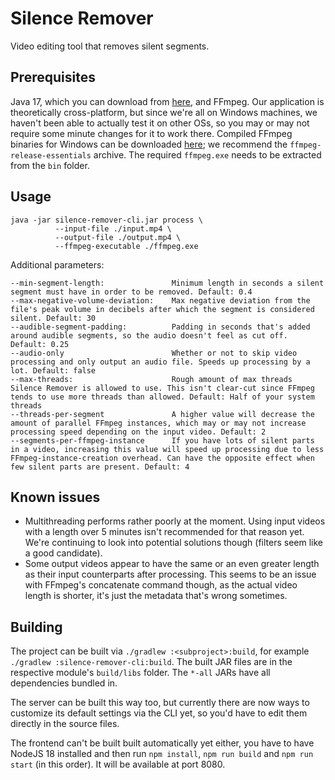 # Silence Remover
Video editing tool that removes silent segments.

## Prerequisites
Java 17, which you can download from [here](https://adoptium.net/), and FFmpeg. Our application is theoretically cross-platform, but since we're all on Windows machines, we haven't been able to actually test it on other OSs, so you may or may not require some minute changes for it to work there. Compiled FFmpeg binaries for Windows can be downloaded [here](https://www.gyan.dev/ffmpeg/builds/#release-builds); we recommend the `ffmpeg-release-essentials` archive. The required `ffmpeg.exe` needs to be extracted from the `bin` folder.

## Usage
```shell
java -jar silence-remover-cli.jar process \
          --input-file ./input.mp4 \
		  --output-file ./output.mp4 \
		  --ffmpeg-executable ./ffmpeg.exe
```

Additional parameters:
```
--min-segment-length: 				Minimum length in seconds a silent segment must have in order to be removed. Default: 0.4
--max-negative-volume-deviation:	Max negative deviation from the file's peak volume in decibels after which the segment is considered silent. Default: 30
--audible-segment-padding:			Padding in seconds that's added around audible segments, so the audio doesn't feel as cut off. Default: 0.25
--audio-only						Whether or not to skip video processing and only output an audio file. Speeds up processing by a lot. Default: false
--max-threads:						Rough amount of max threads Silence Remover is allowed to use. This isn't clear-cut since FFmpeg tends to use more threads than allowed. Default: Half of your system threads
--threads-per-segment				A higher value will decrease the amount of parallel FFmpeg instances, which may or may not increase processing speed depending on the input video. Default: 2
--segments-per-ffmpeg-instance		If you have lots of silent parts in a video, increasing this value will speed up processing due to less FFmpeg-instance-creation overhead. Can have the opposite effect when few silent parts are present. Default: 4
```

## Known issues
- Multithreading performs rather poorly at the moment. Using input videos with a length over 5 minutes isn't recommended for that reason yet. We're continuing to look into potential solutions though (filters seem like a good candidate).
- Some output videos appear to have the same or an even greater length as their input counterparts after processing. This seems to be an issue with FFmpeg's concatenate command though, as the actual video length is shorter, it's just the metadata that's wrong sometimes.

## Building
The project can be built via `./gradlew :<subproject>:build`, for example `./gradlew :silence-remover-cli:build`. The built JAR files are in the respective module's `build/libs` folder. The `*-all` JARs have all dependencies bundled in.

The server can be built this way too, but currently there are now ways to customize its default settings via the CLI yet, so you'd have to edit them directly in the source files.

The frontend can't be built built automatically yet either, you have to have NodeJS 18 installed and then run `npm install`, `npm run build` and `npm run start` (in this order). It will be available at port 8080.
